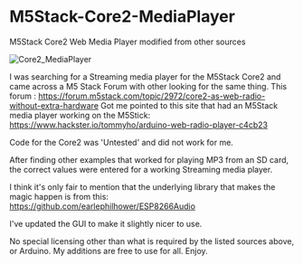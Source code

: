 # M5Stack-Core2-MediaPlayer
M5Stack Core2 Web Media Player modified from other sources

![Core2_MediaPlayer](https://user-images.githubusercontent.com/45339749/112758999-f6ec7700-8fa5-11eb-863e-e5d82a7b73cd.jpg)

I was searching for a Streaming media player for the M5Stack Core2 and came across a M5 Stack Forum with other looking for the same thing. This forum : https://forum.m5stack.com/topic/2972/core2-as-web-radio-without-extra-hardware Got me pointed to this site that had an M5Stack media player working on the M5Stick: https://www.hackster.io/tommyho/arduino-web-radio-player-c4cb23

Code for the Core2 was 'Untested' and did not work for me.

After finding other examples that worked for playing MP3 from an SD card, the correct values were entered for a working Streaming media player.

I think it's only fair to mention that the underlying library that makes the magic happen is from this: https://github.com/earlephilhower/ESP8266Audio

I've updated the GUI to make it slightly nicer to use.

No special licensing other than what is required by the listed sources above, or Arduino.
My additions are free to use for all. Enjoy.

